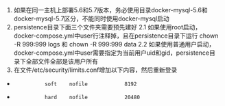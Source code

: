 1. 如果在同一主机上部署5.6和5.7版本，务必使用目录docker-mysql-5.6和docker-mysql-5.7区分，不能同时使用docker-mysql启动
2. persistence目录下面三个文件夹需要预先建好
 2.1 如果使用root启动，docker-compose.yml中user行注释掉，且在persistence目录下运行 chown -R 999:999 logs 和 chown -R 999:999 data
 2.2 如果使用普通用户启动，docker-compose.yml中user需要指定为当前用户uid和gid，persistence目录下全部文件全部是该用户所有
3. 在文件/etc/security/limits.conf增加以下内容，然后重新登录
*               soft    nofile            8192
*               hard    nofile            20480
